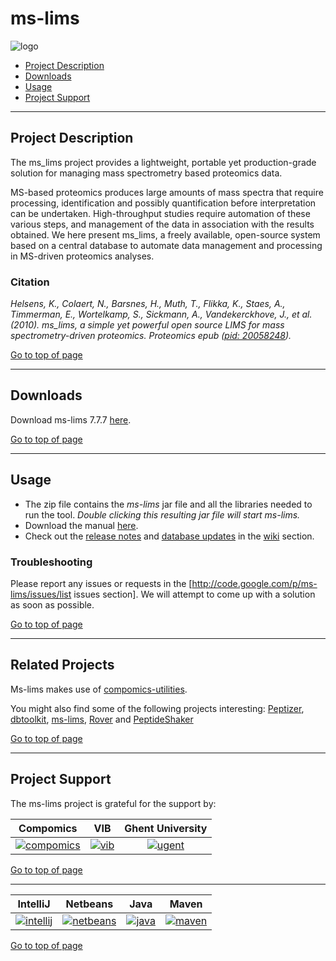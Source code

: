 # ms-lims
![logo](http://genesis.ugent.be/uvpublicdata/ms-lims/ms-lims_logo.png) 

 * [Project Description](#project-description)
 * [Downloads](#downloads)
 * [Usage](#usage)
 * [Project Support](#project-support)

----

## Project Description

The ms_lims project provides a lightweight, portable yet production-grade solution for managing mass spectrometry based proteomics data.

MS-based proteomics produces large amounts of mass spectra that require processing, identification and possibly quantification before interpretation can be undertaken. High-throughput studies require automation of these various steps, and management of the data in association with the results obtained. We here present ms_lims, a freely available, open-source system based on a central database to automate data management and processing in MS-driven proteomics analyses.

### Citation
*Helsens, K., Colaert, N., Barsnes, H., Muth, T., Flikka, K., Staes, A., Timmerman, E., Wortelkamp, S., Sickmann, A., Vandekerckhove, J., et al. (2010). ms_lims, a simple yet powerful open source LIMS for mass spectrometry-driven proteomics. Proteomics epub ([pid: 20058248](http://www.ncbi.nlm.nih.gov/pubmed/20058248)).*

[Go to top of page](#ms-lims)

----

## Downloads
Download ms-lims 7.7.7 [here](http://genesis.ugent.be/uvpublicdata/ms-lims/ms-lims-7.7.7.zip). 

[Go to top of page](#ms-lims)

----

## Usage
 * The zip file contains the *ms-lims* jar file and all the libraries needed to run the tool. *Double clicking this resulting jar file will start ms-lims.*
 * Download the manual [here](http://genesis.ugent.be/uvpublicdata/ms-lims/ms_lims_manual.pdf).
 * Check out the [release notes](https://github.com/compomics/ms-lims/wiki/ReleaseNotes) and [database updates](https://github.com/compomics/ms-lims/wiki/DatabaseUpdates) in the [wiki](https://github.com/compomics/ms-lims/wiki) section.

### Troubleshooting
Please report any issues or requests in the [http://code.google.com/p/ms-lims/issues/list issues section]. We will attempt to come up with a solution as soon as possible.

[Go to top of page](#ms-lims)

----

## Related Projects
Ms-lims makes use of [compomics-utilities](http://code.google.com/p/compomics-utilities).

You might also find some of the following projects interesting: [Peptizer](http://code.google.com/p/peptizer),
[dbtoolkit](https://github.com/compomics/dbtoolkit),
[ms-lims](http://code.google.com/p/ms-lims),
[Rover](http://code.google.com/p/compomics-rover) and
[PeptideShaker](http://code.google.com/p/peptide-shaker)

[Go to top of page](#ms-lims)

----

## Project Support

The ms-lims project is grateful for the support by:

| Compomics | VIB | Ghent University|
|:--:|:--:|:--:|
| [![compomics](http://genesis.ugent.be/public_data/image/compomics.png)](http://www.compomics.com) | [![vib](http://genesis.ugent.be/public_data/image/vib.png)](http://www.vib.be) | [![ugent](http://genesis.ugent.be/public_data/image/ugent.png)](http://www.ugent.be/en) |

[Go to top of page](#ms-lims)

----

| IntelliJ | Netbeans | Java | Maven |
|:--:|:--:|:--:|:--:|
| [![intellij](https://www.jetbrains.com/idea/docs/logo_intellij_idea.png)](https://www.jetbrains.com/idea/) | [![netbeans](https://netbeans.org/images_www/visual-guidelines/NB-logo-single.jpg)](https://netbeans.org/) | [![java](http://genesis.ugent.be/public_data/image/java.png)](http://java.com/en/) | [![maven](http://genesis.ugent.be/public_data/image/maven.png)](http://maven.apache.org/) |

[Go to top of page](#ms-lims)
